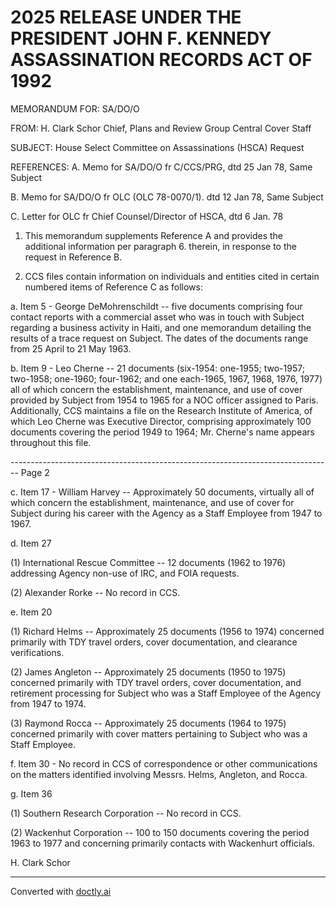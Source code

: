 # 2025 RELEASE UNDER THE PRESIDENT JOHN F. KENNEDY ASSASSINATION RECORDS ACT OF 1992

MEMORANDUM FOR: SA/DO/O

FROM: H. Clark Schor
Chief, Plans and Review Group
Central Cover Staff

SUBJECT: House Select Committee on Assassinations (HSCA) Request

REFERENCES: A. Memo for SA/DO/O fr C/CCS/PRG, dtd 25 Jan 78, Same Subject

B. Memo for SA/DO/O fr OLC (OLC 78-0070/1). dtd 12 Jan 78, Same Subject

C. Letter for OLC fr Chief Counsel/Director of HSCA, dtd 6 Jan. 78

1. This memorandum supplements Reference A and provides the additional information per paragraph 6. therein, in response to the request in Reference B.

2. CCS files contain information on individuals and entities cited in certain numbered items of Reference C as follows:

a. Item 5 - George DeMohrenschildt -- five documents comprising four contact reports with a commercial asset who was in touch with Subject regarding a business activity in Haiti, and one memorandum detailing the results of a trace request on Subject. The dates of the documents range from 25 April to 21 May 1963.

b. Item 9 - Leo Cherne -- 21 documents (six-1954: one-1955; two-1957; two-1958; one-1960; four-1962; and one each-1965, 1967, 1968, 1976, 1977) all of which concern the establishment, maintenance, and use of cover provided by Subject from 1954 to 1965 for a NOC officer assigned to Paris. Additionally, CCS maintains a file on the Research Institute of America, of which Leo Cherne was Executive Director, comprising approximately 100 documents covering the period 1949 to 1964; Mr. Cherne's name appears throughout this file.


-------------------------------------------------------------------------------- Page 2

c. Item 17 - William Harvey -- Approximately 50 documents, virtually all of which concern the establishment, maintenance, and use of cover for Subject during his career with the Agency as a Staff Employee from 1947 to 1967.

d. Item 27

(1) International Rescue Committee -- 12 documents (1962 to 1976) addressing Agency non-use of IRC, and FOIA requests.

(2) Alexander Rorke -- No record in CCS.

e. Item 20

(1) Richard Helms -- Approximately 25 documents (1956 to 1974) concerned primarily with TDY travel orders, cover documentation, and clearance verifications.

(2) James Angleton -- Approximately 25 documents (1950 to 1975) concerned primarily with TDY travel orders, cover documentation, and retirement processing for Subject who was a Staff Employee of the Agency from 1947 to 1974.

(3) Raymond Rocca -- Approximately 25 documents (1964 to 1975) concerned primarily with cover matters pertaining to Subject who was a Staff Employee.

f. Item 30 - No record in CCS of correspondence or other communications on the matters identified involving Messrs. Helms, Angleton, and Rocca.

g. Item 36

(1) Southern Research Corporation -- No record in CCS.

(2) Wackenhut Corporation -- 100 to 150 documents covering the period 1963 to 1977 and concerning primarily contacts with Wackenhurt officials.

H. Clark Schor


---
Converted with [doctly.ai](https://doctly.ai)